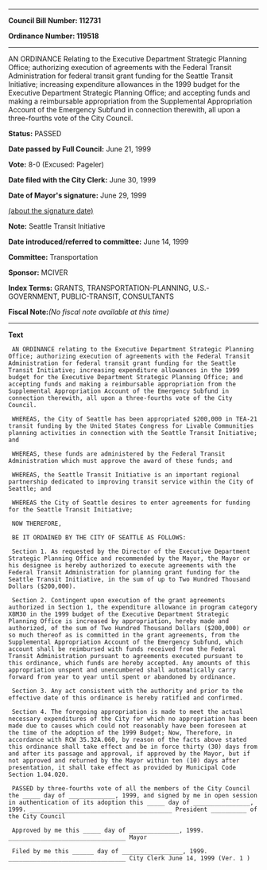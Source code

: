 

********

**Council Bill Number: 112731**
   
**Ordinance Number: 119518**
********

 AN ORDINANCE Relating to the Executive Department Strategic Planning Office; authorizing execution of agreements with the Federal Transit Administration for federal transit grant funding for the Seattle Transit Initiative; increasing expenditure allowances in the 1999 budget for the Executive Department Strategic Planning Office; and accepting funds and making a reimbursable appropriation from the Supplemental Appropriation Account of the Emergency Subfund in connection therewith, all upon a three-fourths vote of the City Council.

**Status:** PASSED
   
**Date passed by Full Council:** June 21, 1999
   
**Vote:** 8-0 (Excused: Pageler)
   
**Date filed with the City Clerk:** June 30, 1999
   
**Date of Mayor's signature:** June 29, 1999
   
[(about the signature date)](/~public/approvaldate.htm)
   
   
**Note:** Seattle Transit Initiative

   
**Date introduced/referred to committee:** June 14, 1999
   
**Committee:** Transportation
   
**Sponsor:** MCIVER
   
   
**Index Terms:** GRANTS, TRANSPORTATION-PLANNING, U.S.-GOVERNMENT, PUBLIC-TRANSIT, CONSULTANTS

**Fiscal Note:**_(No fiscal note available at this time)_

********

**Text**
   
```
 AN ORDINANCE relating to the Executive Department Strategic Planning Office; authorizing execution of agreements with the Federal Transit Administration for federal transit grant funding for the Seattle Transit Initiative; increasing expenditure allowances in the 1999 budget for the Executive Department Strategic Planning Office; and accepting funds and making a reimbursable appropriation from the Supplemental Appropriation Account of the Emergency Subfund in connection therewith, all upon a three-fourths vote of the City Council.

 WHEREAS, the City of Seattle has been appropriated $200,000 in TEA-21 transit funding by the United States Congress for Livable Communities planning activities in connection with the Seattle Transit Initiative; and

 WHEREAS, these funds are administered by the Federal Transit Administration which must approve the award of these funds; and

 WHEREAS, the Seattle Transit Initiative is an important regional partnership dedicated to improving transit service within the City of Seattle; and

 WHEREAS the City of Seattle desires to enter agreements for funding for the Seattle Transit Initiative;

 NOW THEREFORE,

 BE IT ORDAINED BY THE CITY OF SEATTLE AS FOLLOWS:

 Section 1. As requested by the Director of the Executive Department Strategic Planning Office and recommended by the Mayor, the Mayor or his designee is hereby authorized to execute agreements with the Federal Transit Administration for planning grant funding for the Seattle Transit Initiative, in the sum of up to Two Hundred Thousand Dollars ($200,000).

 Section 2. Contingent upon execution of the grant agreements authorized in Section 1, the expenditure allowance in program category X8M30 in the 1999 budget of the Executive Department Strategic Planning Office is increased by appropriation, hereby made and authorized, of the sum of Two Hundred Thousand Dollars ($200,000) or so much thereof as is committed in the grant agreements, from the Supplemental Appropriation Account of the Emergency Subfund, which account shall be reimbursed with funds received from the Federal Transit Administration pursuant to agreements executed pursuant to this ordinance, which funds are hereby accepted. Any amounts of this appropriation unspent and unencumbered shall automatically carry forward from year to year until spent or abandoned by ordinance.

 Section 3. Any act consistent with the authority and prior to the effective date of this ordinance is hereby ratified and confirmed.

 Section 4. The foregoing appropriation is made to meet the actual necessary expenditures of the City for which no appropriation has been made due to causes which could not reasonably have been foreseen at the time of the adoption of the 1999 Budget; Now, Therefore, in accordance with RCW 35.32A.060, by reason of the facts above stated this ordinance shall take effect and be in force thirty (30) days from and after its passage and approval, if approved by the Mayor, but if not approved and returned by the Mayor within ten (10) days after presentation, it shall take effect as provided by Municipal Code Section 1.04.020.

 PASSED by three-fourths vote of all the members of the City Council the _____ day of _____________, 1999, and signed by me in open session in authentication of its adoption this _____ day of ________________, 1999. ________________________________________ President __________ of the City Council

 Approved by me this _____ day of ______________, 1999. _________________________________ Mayor

 Filed by me this ______ day of _________________, 1999. _________________________________ City Clerk June 14, 1999 (Ver. 1 )

```
